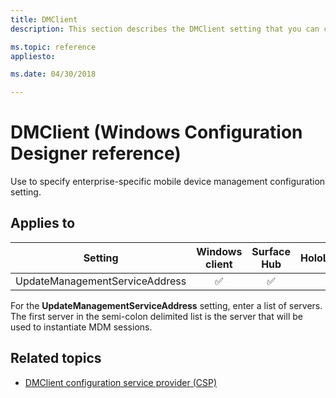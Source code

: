 ```yaml
---
title: DMClient
description: This section describes the DMClient setting that you can configure in provisioning packages for Windows 10 using Windows Configuration Designer. 

ms.topic: reference
appliesto: 

ms.date: 04/30/2018 

--- 
```


# DMClient (Windows Configuration Designer reference) 

Use to specify enterprise-specific mobile device management configuration setting. 

## Applies to 

| Setting   | Windows client | Surface Hub | HoloLens | IoT Core |
| --- | :---: | :---: | :---: | :---: |
| UpdateManagementServiceAddress | ✅  | ✅ |  | ✅ | 

For the **UpdateManagementServiceAddress** setting, enter a list of servers. The first server in the semi-colon delimited list is the server that will be used to instantiate MDM sessions.  

## Related topics 

- [DMClient configuration service provider (CSP)](/windows/client-management/mdm/dmclient-csp)
